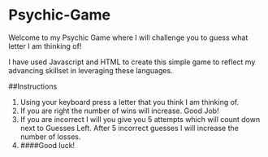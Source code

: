 # Psychic-Game

Welcome to my Psychic Game where I will challenge you to guess what letter I am thinking of!

I have used Javascript and HTML to create this simple game to reflect my advancing skillset in leveraging these languages.

##Instructions

1. Using your keyboard press a letter that you think I am thinking of.
1. If you are right the number of wins will increase.  Good Job!
1. If you are incorrect I will you give you 5 attempts which will count down next to Guesses Left.  After 5 incorrect guesses I will increase the number of losses.
1. ####Good luck!
